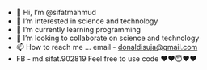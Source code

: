 - 👋 Hi, I’m @sifatmahmud
- 👀 I’m interested in science and technology
- 🌱 I’m currently learning programming
- 💞️ I’m looking to collaborate on science and technology
- 📫 How to reach me ... email - donaldisuja@gmail.com
- FB - md.sifat.902819
Feel free to use code ❤❤😇❤❤
<!---
sifatmahmud/sifatmahmud is a ✨ special ✨ repository because its `README.md` (this file) appears on your GitHub profile.
You can click the Preview link to take a look at your changes.
--->

